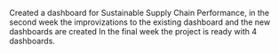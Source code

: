 Created a dashboard for Sustainable Supply Chain Performance, in the second week the improvizations to the existing dashboard and the new dashboards are created 
In the final week the project is ready with 4 dashboards.
